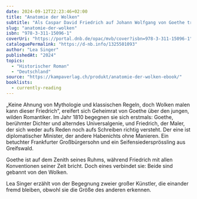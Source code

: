 ```yaml
---
date: 2024-09-12T22:23:46+02:00
title: "Anatomie der Wolken"
subtitle: "Als Caspar David Friedrich auf Johann Wolfgang von Goethe traf"
slug: "anatomie-der-wolken"
isbn: "978-3-311-15096-1"
coverUri: "https://portal.dnb.de/opac/mvb/cover?isbn=978-3-311-15096-1"
cataloguePermalink: "https://d-nb.info/1325501093"
author: "Lea Singer"
publishedAt: "2024"
topics:
  - "Historischer Roman"
  - "Deutschland"
source: "https://kampaverlag.ch/produkt/anatomie-der-wolken-ebook/"
booklists:
  - currently-reading
---
```


„Keine Ahnung von Mythologie und klassischen Regeln, doch Wolken malen kann
dieser Friedrich“, ereifert sich Geheimrat von Goethe über den jungen, wilden
Romantiker. Im Jahr 1810 begegnen sie sich erstmals: Goethe, berühmter Dichter
und alterndes Universalgenie, und Friedrich, der Maler, der sich weder aufs
Reden noch aufs Schreiben richtig versteht. Der eine ist diplomatischer
Minister, der andere Habenichts ohne Manieren. Ein betuchter Frankfurter
Großbürgersohn und ein Seifensiedersprössling aus Greifswald.

Goethe ist auf dem Zenith seines Ruhms, während Friedrich mit allen
Konventionen seiner Zeit bricht. Doch eines verbindet sie: Beide sind gebannt
von den Wolken.

Lea Singer erzählt von der Begegnung zweier großer Künstler, die einander fremd
bleiben, obwohl sie die Größe des anderen erkennen.
